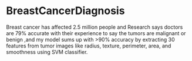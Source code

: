 # BreastCancerDiagnosis
Breast cancer has affected 2.5 million people and Research says doctors are 79% accurate with their experience to say the tumors are malignant or benign ,and my model sums up with >90% accuracy by extracting 30 features from tumor images like radius, texture, perimeter, area, and smoothness using SVM classifier. 
